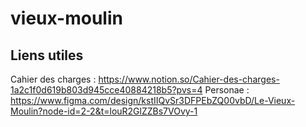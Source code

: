 # vieux-moulin

## Liens utiles

Cahier des charges : 
https://www.notion.so/Cahier-des-charges-1a2c1f0d619b803d945cce40884218b5?pvs=4
Personae :
https://www.figma.com/design/kstIIQvSr3DFPEbZQ00vbD/Le-Vieux-Moulin?node-id=2-2&t=louR2GlZZBs7VOvy-1
